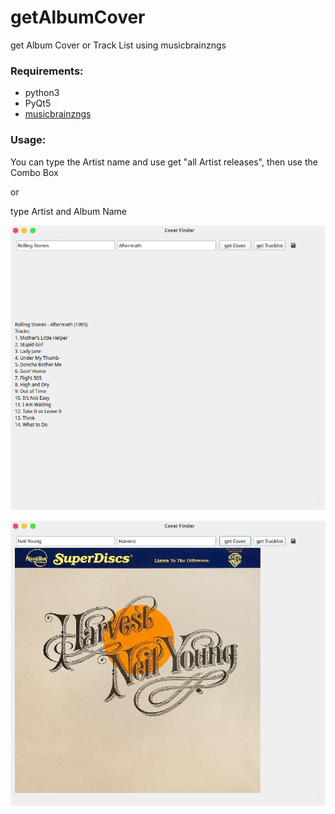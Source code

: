# getAlbumCover
get Album Cover or Track List using musicbrainzngs

### Requirements:

- python3
- PyQt5
- [musicbrainzngs](https://github.com/alastair/python-musicbrainzngs)

### Usage:

You can type the Artist name and use get "all Artist releases", then use the Combo Box

or

type Artist and Album Name

![alt text](https://github.com/Axel-Erfurt/getAlbumCover/blob/main/screenshot1.png)

![alt text](https://github.com/Axel-Erfurt/getAlbumCover/blob/main/screenshot2.png)



